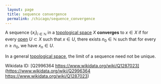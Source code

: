 ```yaml
---
 layout: page
 title: sequence convergence
 permalink: /chicago/sequence_convergence
---
```

A sequence $\{x_i\}_{i\in\mathbb N}$ in a [topological space](https://defsmath.github.io/DefsMath/topological_space) $X$ **converges** to $x \in X$ if for every [open](https://defsmath.github.io/DefsMath/open) $U\subset X$ such that $x \in U$, there exists $n_0 \in\mathbb N$ such that for every $n \geq n_0$, we have $x_n \in U$.

In a general [topological space](https://defsmath.github.io/DefsMath/topological_space), the limit of a sequence need not be unique.

Wikidata ID: [Q2996364
https://www.wikidata.org/wiki/Q1287023](https://www.wikidata.org/wiki/Q2996364
https://www.wikidata.org/wiki/Q1287023)